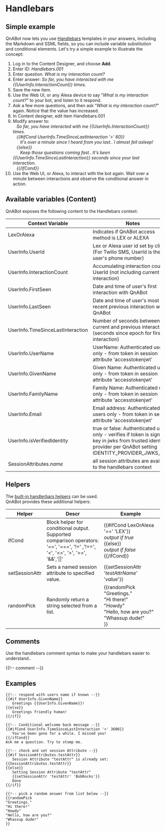 # Handlebars

## Simple example

QnABot now lets you use [Handlebars](https://handlebarsjs.com/) templates in your answers, including the Markdown and SSML fields, so you can include variable substitution and conditional elements. Let's try a simple example to illustrate the concept:

1. Log in to the Content Designer, and choose **Add**.
1. Enter ID: *Handlebars.001*
1. Enter question: *What is my interaction count?*
1. Enter answer: *So far, you have interacted with me {{UserInfo.InteractionCount}} times.*
1. Save the new item.
1. Use the Web UI, or any Alexa device to say “*What is my interaction count?*” to your bot, and listen to it respond. 
1. Ask a few more questions, and then ask “*What is my interaction count?*” again. Notice that the value has increased.
1. In Content designer, edit item Handlebars.001
1. Modify answer to:      
   _So far, you have interacted with me {{UserInfo.InteractionCount}} times.   
   {{#ifCond UserInfo.TimeSinceLastInteraction '>' 60}}   
      It's over a minute since I heard from you last.. I almost fell asleep!   
   {{else}}   
      Keep those questions coming fast.. It's been {{UserInfo.TimeSinceLastInteraction}} seconds since your last interaction.   
   {{/ifCond}}_   
1. Use the Web UI, or Alexa, to interact with the bot again. Wait over a minute between interactions and observe the conditional answer in action.

## Available variables (Content)
QnABot exposes the following content to the Handlebars context:

|Context Variable                  | Notes                                                                                          |
|----------------------------------|------------------------------------------------------------------------------------------------|
|LexOrAlexa                        | Indicates if QnABot access method is LEX or ALEXA
|UserInfo.UserId                   | Lex or Alexa user id set by client (For Twilio SMS, UserId is the user's phone number) |
|UserInfo.InteractionCount         | Accumulating interaction count for UserId (not including current interaction) |
|UserInfo.FirstSeen                | Date and time of user's first interaction with QnABot |
|UserInfo.LastSeen                 | Date and time of user's most recent previous interaction with QnABot |
|UserInfo.TimeSinceLastInteraction | Number of seconds between current and previous interaction (seconds since epoch for first interaction) |
|UserInfo.UserName                 | UserName: Authenticated users only - from token in session attribute 'accesstokenjwt' |
|UserInfo.GivenName                | Given Name: Authenticated users only - from token in session attribute 'accesstokenjwt' |
|UserInfo.FamilyName               | Family Name: Authenticated users only - from token in session attribute 'accesstokenjwt' |
|UserInfo.Email                    | Email address: Authenticated users only - from token in session attribute 'accesstokenjwt' |
|UserInfo.isVerifiedIdentity       | true or false: Authenticated users only - verifies if token is signed by key in jwks from trusted identity provider per QnABot setting IDENTITY\_PROVIDER\_JWKS\_URLS |
|SessionAttributes._name_          | all session attributes are available to the handlebars context |

## Helpers
The [built-in handlerbars helpers](https://handlebarsjs.com/builtin_helpers.html) can be used.  
QnABot provides these additional helpers:

|Helper                  | Descr                                      | Example                                                                                     |
|------------------------|--------------------------------------------|---------------------------------------------------------------------------------------------|
|ifCond                  | Block helper for conditional output.<br>Supported comparison operators:<br>'==', '===', '!=' ,'!==', '<', '<=', '>', '>=', '&&','&#124;&#124;' |{{#ifCond LexOrAlexa '==' 'LEX'}}<br>_output if true_<br>{{else}}<br>_output if false_<br>{{/ifCond}}<br> |
|setSessionAttr          | Sets a named session attribute to specified value. | {{setSessionAttr '_testAttrName_' '_value_'}} |
|randomPick              | Randomly return a string selected from a list. | {{randomPick<br>"Greetings."<br>"Hi there!"<br>"Howdy"<br>"Hello, how are you?"<br>"Whassup dude!"<br>}}|

## Comments
Use the handlebars comment syntax to make your handlebars easier to understand..
  
{{!-- comment --}}

## Examples  

```
{{!-- respond with users name if known --}}
{{#if UserInfo.GivenName}}
   Greetings {{UserInfo.GivenName}}! 
{{else}}
   Greetings friendly human! 
{{/if}}

{{!-- Conditional welcome back message --}}
{{#ifCond UserInfo.TimeSinceLastInteraction '>' 3600}}
   You've been gone for a while. I missed you!
{{/ifCond}}
Ask me a question. Try to stump me. 

{{!-- check and set session Attribute --}}
{{#if SessionAttributes.testAttr}}
   Session Attribute "testAttr" is already set: {{SessionAttributes.testAttr}}
{{else}}
   Setting Session Attribute "testAttr" 
   {{setSessionAttr 'testAttr' 'BobRocks'}}
   Done
{{/if}}

{{!-- pick a random answer from list below --}}
{{randomPick 
"Greetings." 
"Hi there!" 
"Howdy"
"Hello, how are you?"
"Whassup dude!"
}}
```

